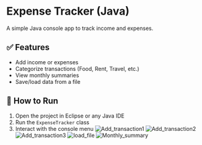 # Expense Tracker (Java)

A simple Java console app to track income and expenses.

## ✅ Features

- Add income or expenses
- Categorize transactions (Food, Rent, Travel, etc.)
- View monthly summaries
- Save/load data from a file

## 🚀 How to Run

1. Open the project in Eclipse or any Java IDE
2. Run the `ExpenseTracker` class
3. Interact with the console menu
![Add_transaction1](https://github.com/user-attachments/assets/7fc04863-3be6-4407-b595-385ee4d141c0)
![Add_transaction2](https://github.com/user-attachments/assets/4ca3c628-e140-45e4-8d10-a618bb0b830f)
![Add_transaction3](https://github.com/user-attachments/assets/191681ea-9af6-4601-bcff-7eb5f8cb15b7)
![load_file](https://github.com/user-attachments/assets/e684475f-b382-4563-8ca1-0632b1862906)
![Monthly_summary](https://github.com/user-attachments/assets/4ab98283-edf2-46a9-81db-f0e286f9f0c7)



